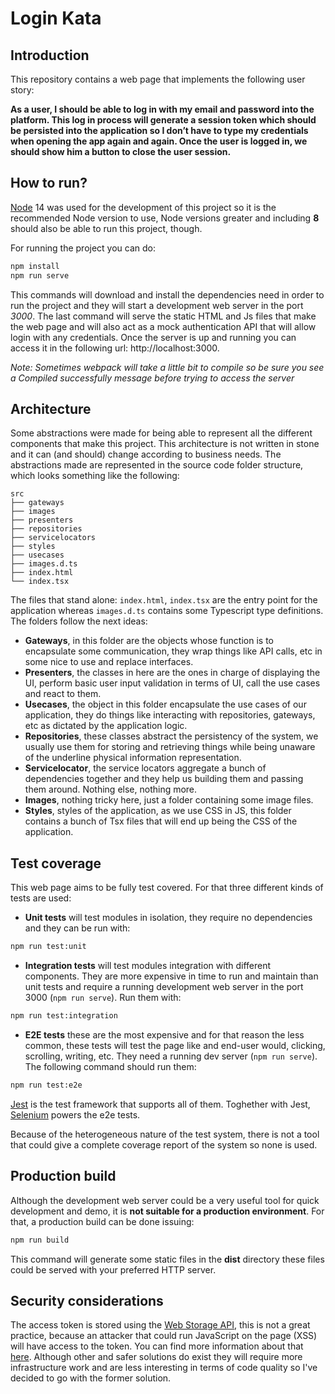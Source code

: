 # Login Kata

## Introduction

This repository contains a web page that implements the following user story:

**As a user, I should be able to log in with my email and password into the platform. This log in
process will generate a session token which should be persisted into the application so I
don’t have to type my credentials when opening the app again and again. Once the user is
logged in, we should show him a button to close the user session.**


## How to run?

[Node](https://nodejs.org/en/) 14 was used for the development of this project so it is the recommended Node version to use, Node versions greater and including **8** should also be able to run this project, though. 

For running the project you can do: 

``` sh
npm install
npm run serve
```

This commands will download and install the dependencies need in order to run the project and they will start a development web server in the port *3000*. The last command will serve the static HTML and Js files that make the web page and will also act as a mock authentication API that will allow login with any credentials. Once the server is up and running you can access it in the following url: http://localhost:3000. 

*Note: Sometimes webpack will take a little bit to compile so be sure you see a Compiled successfully message before trying to access the server*

## Architecture

Some abstractions were made for being able to represent all the different components that make this project. This architecture is not written in stone and it can (and should) change according to business needs. The abstractions made are represented in the source code folder structure, which looks something like the following:

```
src
├── gateways
├── images
├── presenters
├── repositories
├── servicelocators
├── styles
├── usecases
├── images.d.ts
├── index.html
└── index.tsx
```

The files that stand alone: `index.html`, `index.tsx` are the entry point for the application whereas `images.d.ts` contains some Typescript type definitions. The folders follow the next ideas:

* **Gateways**, in this folder are the objects whose function is to encapsulate some communication, they wrap things like API calls, etc in some nice to use and replace interfaces.
* **Presenters**, the classes in here are the ones in charge of displaying the UI, perform basic user input validation in terms of UI, call the use cases and react to them.
* **Usecases**, the object in this folder encapsulate the use cases of our application, they do things like interacting with repositories, gateways, etc as dictated by the application logic.
* **Repositories**, these classes abstract the persistency of the system, we usually use them for storing and retrieving things while being unaware of the underline physical information representation.
* **Servicelocator**, the service locators aggregate a bunch of dependencies together and they help us building them and passing them around. Nothing else, nothing more.
* **Images**, nothing tricky here, just a folder containing some image files.
* **Styles**, styles of the application, as we use CSS in JS, this folder contains a bunch of Tsx files that will end up being the CSS of the application.


## Test coverage

This web page aims to be fully test covered. For that three different kinds of tests are used: 

* **Unit tests** will test modules in isolation, they require no dependencies and they can be run with:

``` sh
npm run test:unit
```

* **Integration tests** will test modules integration with different components. They are more expensive in time to run and maintain than unit tests and require a running development web server in the port 3000 (`npm run serve`). Run them with:

``` sh
npm run test:integration
```

* **E2E tests** these are the most expensive and for that reason the less common, these tests will
test the page like and end-user would, clicking, scrolling, writing, etc. They need a running dev server (`npm run serve`). The following command should run them:

``` sh
npm run test:e2e
```

[Jest](https://jestjs.io) is the test framework that supports all of them. Toghether with Jest, [Selenium](https://www.selenium.dev/) powers the e2e tests.

Because of the heterogeneous nature of the test system, there is not a tool that could give a complete coverage report of the system so none is used.


## Production build

Although the development web server could be a very useful tool for quick development and demo, it is **not suitable for a production environment**. For that, a production build can be done issuing: 

``` sh
npm run build
```

This command will generate some static files in the **dist** directory these files could be served with your preferred HTTP server.

## Security considerations

The access token is stored using the [Web Storage API](https://www.w3.org/TR/webstorage/), this is not a great practice, because an attacker that could run JavaScript on the page (XSS) will have access to the token. You can find more information about that [here](https://auth0.com/docs/tokens/concepts/token-storage#single-page-app-scenarios). Although other and safer solutions do exist they will require more infrastructure work and are less interesting in terms of code quality so I've decided to go with the former solution.
